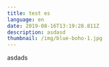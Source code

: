 ```yaml
---
title: test es
language: en
date: 2019-08-16T13:19:28.811Z
description: asdasd
thumbnail: /img/blue-boho-1.jpg
---
```

asdads

